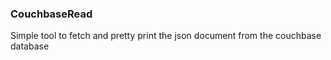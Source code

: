 ### CouchbaseRead

Simple tool to fetch and pretty print the json document from the couchbase database
